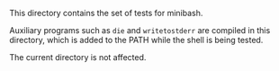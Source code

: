 
This directory contains the set of tests for minibash.

Auxiliary programs such as `die` and `writetostderr` are 
compiled in this directory, which is added to the PATH while
the shell is being tested.

The current directory is not affected.
